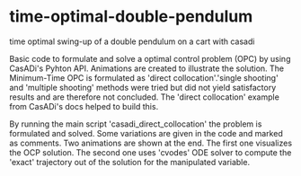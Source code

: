 # time-optimal-double-pendulum
time optimal swing-up of a double pendulum on a cart with casadi

Basic code to formulate and solve a optimal control problem (OPC) by using CasADi's Pyhton API.
Animations are created to illustrate the solution. 
The Minimum-Time OPC is formulated as 'direct collocation'.'single shooting' and 'multiple shooting' methods were tried but did not yield satisfactory results and are therefore not concluded.
The 'direct collocation' example from CasADi's docs helped to build this.

By running the main script 'casadi_direct_collocation' the problem is formulated and solved. Some variations are given in the code and marked as comments.
Two animations are shown at the end. The first one visualizes the OCP solution. The second one uses 'cvodes' ODE solver to compute the 'exact' trajectory out of the solution for the manipulated variable.
